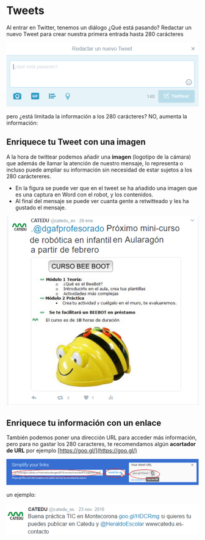 
# Tweets

Al entrar en Twitter, tenemos un diálogo ¿Qué está pasando? Redactar un nuevo Tweet para crear nuestra primera entrada hasta 280 carácteres


![](https://raw.githubusercontent.com/catedu/soportes-informaticos-profesorado/master/img/2017-02-01-redactar_tweet_imagen.png)

pero ¿está limitada la información a los 280 carácteres? NO, aumenta la información:

## Enriquece tu Tweet con una imagen

A la hora de twittear podemos añadir una **imagen** (logotipo de la cámara) que además de llamar la atención de nuestro mensaje, lo representa o incluso puede ampliar su información sin necesidad de estar sujetos a los 280 caráctereres.

- En la figura se puede ver que en el tweet se ha añadido una imagen que es una captura en Word con el robot, y los contenidos.
- Al final del mensaje se puede ver cuanta gente a retwitteado y les ha gustado el mensaje.


![](https://raw.githubusercontent.com/catedu/soportes-informaticos-profesorado/master/img/bee_bot_Twitter.png)

## Enriquece tu información con un enlace

También podemos poner una dirección URL para acceder más información, pero para no gastar los 280 caracteres, te recomendamos algún **acortador de URL** por ejemplo [https://goo.gl/](https://goo.gl/)


![](https://raw.githubusercontent.com/catedu/soportes-informaticos-profesorado/master/img/2017-02-01_19_19_17-Google_URL_Shortener.png)

un ejemplo:


![](https://raw.githubusercontent.com/catedu/soportes-informaticos-profesorado/master/img/tweet_de_ejemplo.png)



